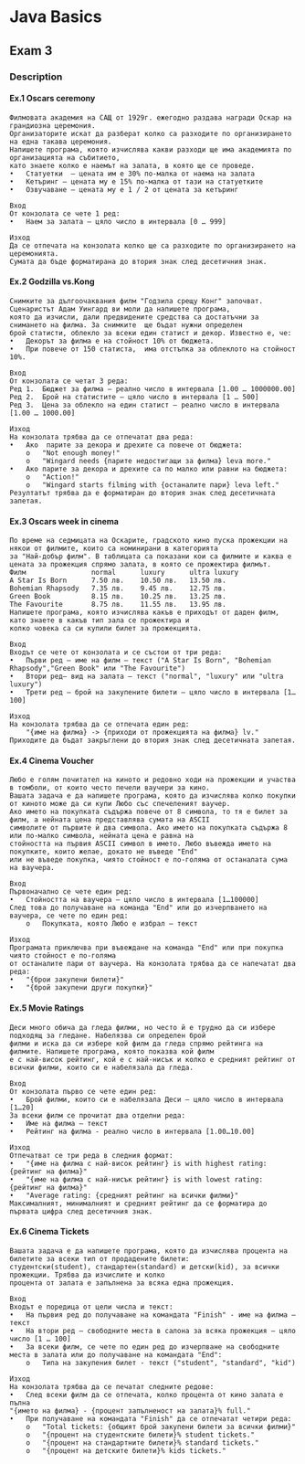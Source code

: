 # Java Basics

## Exam 3

### Description
#### Ex.1 Oscars ceremony
    Филмовата академия на САЩ от 1929г. ежегодно раздава награди Оскар на грандиозна церемония.
    Организаторите искат да разберат колко са разходите по организирането на една такава церемония.
    Напишете програма, която изчислява какви разходи ще има академията по организацията на събитието, 
    като знаете колко е наемът на залата, в която ще се проведе. 
    •	Статуетки  – цената им е 30% по-малка от наема на залата
    •	Кетъринг – цената му е 15% по-малка от тази на статуетките 
    •	Озвучаване – цената му е 1 / 2 от цената за кетъринг

    Вход
    От конзолата се четe 1 ред: 
    •	Наем за залата – цяло число в интервала [0 … 999] 

    Изход 
    Да се отпечата на конзолата колко ще са разходите по организирането на церемонията. 
    Сумата да бъде форматирана до втория знак след десетичния знак.

#### Ex.2 Godzilla vs.Kong
    Снимките за дългоочаквания филм "Годзила срещу Конг" започват. Сценаристът Адам Уингард ви моли да напишете програма,
    която да изчисли, дали предвидените средства са достатъчни за снимането на филма. За снимките  ще бъдат нужни определен
    брой статисти, облекло за всеки един статист и декор. Известно е, че: 
    •	Декорът за филма е на стойност 10% от бюджета. 
    •	При повече от 150 статиста,  има отстъпка за облеклото на стойност 10%. 

    Вход 
    От конзолата се четат 3 реда: 
    Ред 1.	Бюджет за филма – реално число в интервала [1.00 … 1000000.00] 
    Ред 2.	Брой на статистите – цяло число в интервала [1 … 500] 
    Ред 3.	Цена за облекло на един статист – реално число в интервала [1.00 … 1000.00] 

    Изход 
    На конзолата трябва да се отпечатат два реда: 
    •	Ако  парите за декора и дрехите са повече от бюджета: 
        o	"Not enough money!" 
        o	"Wingard needs {парите недостигащи за филма} leva more." 
    •	Ако парите за декора и дрехите са по малко или равни на бюджета: 
        o	"Action!" 
        o	"Wingard starts filming with {останалите пари} leva left." 
    Резултатът трябва да е форматиран до втория знак след десетичната запетая.

#### Ex.3 Oscars week in cinema
    По време на седмицата на Оскарите, градското кино пуска прожекции на някои от филмите, които са номинирани в категорията
    за "Най-добър филм". В таблицата са показани кои са филмите и каква е цената за прожекция спрямо залата, в която се прожектира филмът.
    Филм	            normal	    luxury	    ultra luxury 
    A Star Is Born	    7.50 лв.	10.50 лв.	13.50 лв. 
    Bohemian Rhapsody	7.35 лв.	9.45 лв.	12.75 лв. 
    Green Book	        8.15 лв.	10.25 лв.	13.25 лв. 
    The Favourite	    8.75 лв.	11.55 лв.	13.95 лв. 
    Напишете програма, която изчислява какъв е приходът от даден филм, като знаете в какъв тип зала се прожектира и 
    колко човека са си купили билет за прожекцията. 

    Вход 
    Входът се чете от конзолата и се състои от три реда: 
    •	Първи ред – име на филм – текст ("A Star Is Born", "Bohemian Rhapsody","Green Book" или "The Favourite")
    •	Втори ред– вид на залата – текст ("normal", "luxury" или "ultra luxury") 
    •	Трети ред – брой на закупените билети – цяло число в интервала [1…100] 

    Изход 
    На конзолата трябва да се отпечата един ред: 
        "{име на филма} -> {приходи от прожекцията на филма} lv." 
    Приходите да бъдат закръглени до втория знак след десетичната запетая.

#### Ex.4 Cinema Voucher
    Любо е голям почитател на киното и редовно ходи на прожекции и участва в томболи, от които често печели ваучери за кино.
    Вашата задача е да напишете програма, която да изчислява колко покупки от киното може да си купи Любо със спечеленият ваучер.
    Ако името на покупката съдържа повече от 8 символа, то тя е билет за филм, а нейната цена представлява сумата на ASCII 
    символите от първите ѝ два символа. Ако името на покупката съдържа 8 или по-малко символа, нейната цена е равна на 
    стойността на първия ASCII символ в името. Любо въвежда името на покупките, които желае, докато не въведе "End" 
    или не въведе покупка, чиято стойност е по-голяма от останалата сума на ваучера. 

    Вход 
    Първоначално се чете един ред: 
    •	Стойността на ваучера – цяло число в интервала [1…100000] 
    След това до получаване на команда "End" или до изчерпването на ваучера, се чете по един ред: 
        o	Покупката, която Любо е избрал – текст 

    Изход 
    Програмата приключва при въвеждане на команда "End" или при покупка чиято стойност е по-голяма
    от останалите пари от ваучера. На конзолата трябва да се напечатат два реда: 
    •	"{брои закупени билети}" 
    •	"{брой закупени други покупки}"

#### Ex.5 Movie Ratings
    Деси много обича да гледа филми, но често й е трудно да си избере подходящ за гледане. Набелязва си определен брой 
    филми и иска да си избере кой филм да гледа спрямо рейтинга на филмите. Напишете програма, която показва кой филм 
    е с най-висок рейтинг, кой е с най-нисък и колко е средният рейтинг от всички филми, които си е набелязала да гледа. 

    Вход 
    От конзолата първо се чете един ред: 
    •	Брой филми, които си е набелязала Деси – цяло число в интервала [1…20] 
    За всеки филм се прочитат два отделни реда: 
    •	Име на филма – текст 
    •	Рейтинг на филма - реално число в интервала [1.00…10.00] 

    Изход 
    Отпечатват се три реда в следния формат: 
    •	"{име на филма с най-висок рейтинг} is with highest rating: {рейтинг на филма}" 
    •	"{име на филма с най-нисък рейтинг} is with lowest rating: {рейтинг на филма}" 
    •	"Average rating: {средният рейтинг на всички филми}" 
    Максималният, минималният и средният рейтинг да се форматира до първата цифра след десетичния знак.

#### Ex.6 Cinema Tickets
    Вашата задача е да напишете програма, която да изчислява процента на билетите за всеки тип от продадените билети:
    студентски(student), стандартен(standard) и детски(kid), за всички прожекции. Трябва да изчислите и колко 
    процента от залата е запълнена за всяка една прожекция. 

    Вход 
    Входът е поредица от цели числа и текст: 
    •	На първия ред до получаване на командата "Finish" - име на филма – текст 
    •	На втори ред – свободните места в салона за всяка прожекция – цяло число [1 … 100] 
    •	За всеки филм, се чете по един ред до изчерпване на свободните места в залата или до получаване на командата "End": 
        o	Типа на закупения билет - текст ("student", "standard", "kid") 

    Изход 
    На конзолата трябва да се печатат следните редове: 
    •	След всеки филм да се отпечата, колко процента от кино залата е пълна 
    "{името на филма} - {процент запълненост на залата}% full." 
    •	При получаване на командата "Finish" да се отпечатат четири реда: 
        o	"Total tickets: {общият брой закупени билети за всички филми}" 
        o	"{процент на студентските билети}% student tickets." 
        o	"{процент на стандартните билети}% standard tickets."
        o	"{процент на детските билети}% kids tickets."